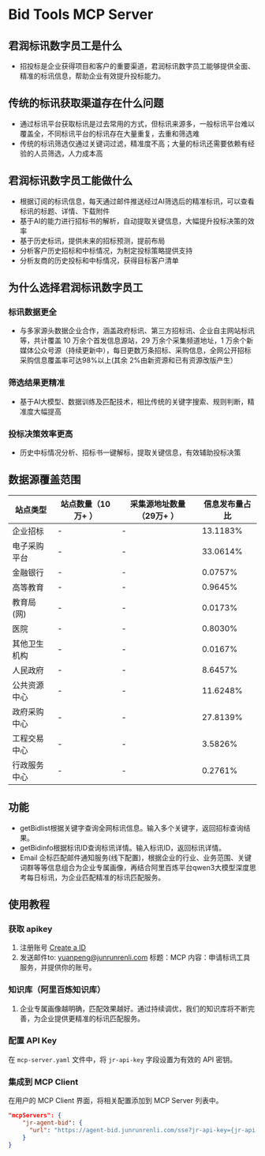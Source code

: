 # Bid  Tools MCP Server

## 君润标讯数字员工是什么
- 招投标是企业获得项目和客户的重要渠道，君润标讯数字员工能够提供全面、精准的标讯信息，帮助企业有效提升投标能力。

## 传统的标讯获取渠道存在什么问题
- 通过标讯平台获取标讯是过去常用的方式，但标讯来源多，一般标讯平台难以覆盖全，不同标讯平台的标讯存在大量重复，去重和筛选难
- 传统的标讯筛选仅通过关键词过滤，精准度不高；大量的标讯还需要依赖有经验的人员筛选，人力成本高

## 君润标讯数字员工能做什么
- 根据订阅的标讯信息，每天通过邮件推送经过AI筛选后的精准标讯，可以查看标讯的标题、详情、下载附件
- 基于AI的能力进行招标书的解析，自动提取关键信息，大幅提升投标决策的效率
- 基于历史标讯，提供未来的招标预测，提前布局
- 分析客户历史招标和中标情况，为制定投标策略提供支持
- 分析友商的历史投标和中标情况，获得目标客户清单

## 为什么选择君润标讯数字员工
### 标讯数据更全
- 与多家源头数据企业合作，涵盖政府标讯、第三方招标讯、企业自主网站标讯等，共计覆盖 10 万余个首发信息源站，29 万余个采集频道地址，1 万余个新媒体公众号源（持续更新中），每日更数万条招标、采购信息，全网公开招标采购信息覆盖率可达98%以上(其余 2%由新资源和已有资源改版产生）
### 筛选结果更精准
- 基于AI大模型、数据训练及匹配技术，相比传统的关键字搜索、规则判断，精准度大幅提高
### 投标决策效率更高
- 历史中标情况分析、招标书一键解标，提取关键信息，有效辅助投标决策

## 数据源覆盖范围

| 站点类型         | 站点数量（10万+ ） | 采集源地址数量（29万+ ） | 信息发布量占比 |
|------------------|----------|------------|----------------|
| 企业招标         | -        |-           | 13.1183%       |
| 电子采购平台     | -        | -          | 33.0614%       |
| 金融银行         | -        | -          | 0.0757%        |
| 高等教育         | -        | -          | 0.9645%        |
| 教育局(网)       | -        | -          | 0.0173%        |
| 医院             | -        | -          | 0.8030%        |
| 其他卫生机构     | -        | -          | 0.0167%        |
| 人民政府         | -        | -          | 8.6457%        |
| 公共资源中心     | -        | -          | 11.6248%       |
| 政府采购中心     | -        | -          | 27.8139%       |
| 工程交易中心     | -        | -          | 3.5826%        |
| 行政服务中心     | -        | -          | 0.2761%        |

## 功能

- getBidlist根据关键字查询全网标讯信息。输入多个关键字，返回招标查询结果。
- getBidinfo根据标讯ID查询标讯详情。输入标讯ID，返回标讯详情。
- Email 企标匹配邮件通知服务(线下配置)，根据企业的行业、业务范围、关键词群等等信息组合为企业专属画像，再结合阿里百炼平台qwen3大模型深度思考每日标讯，为企业匹配精准的标讯匹配服务。

## 使用教程

### 获取 apikey
1. 注册账号 [Create a  ID](https://moonai-bid.junrunrenli.com?src=higress)
2. 发送邮件to: yuanpeng@junrunrenli.com   标题：MCP  内容：申请标讯工具服务，并提供你的账号。

### 知识库（阿里百炼知识库）
1. 企业专属画像越明确，匹配效果越好。通过持续调优，我们的知识库将不断完善，为企业提供更精准的标讯匹配服务。


### 配置 API Key

在 `mcp-server.yaml` 文件中，将 `jr-api-key` 字段设置为有效的 API 密钥。

### 集成到 MCP Client

在用户的 MCP Client 界面，将相关配置添加到 MCP Server 列表中。

```json
"mcpServers": {
    "jr-agent-bid": {
      "url": "https://agent-bid.junrunrenli.com/sse?jr-api-key={jr-api-key}",
    }
} 
```